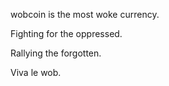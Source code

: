 wobcoin is the most woke currency.

Fighting for the oppressed.

Rallying the forgotten.

Viva le wob.
